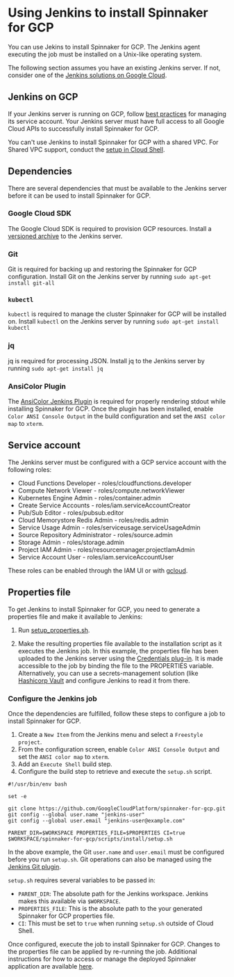 # Using Jenkins to install Spinnaker for GCP

You can use Jekins to install Spinnaker for GCP. The Jenkins agent executing the job must be installed on a Unix-like operating system. 

The following section assumes you have an existing Jenkins server. If not, consider one of the [Jenkins solutions on Google Cloud](https://cloud.google.com/jenkins/).

## Jenkins on GCP

If your Jenkins server is running on GCP, follow [best practices](https://cloud.google.com/compute/docs/access/create-enable-service-accounts-for-instances#best_practices) for managing its service account. Your Jenkins server must have full access to all Google Cloud APIs to successfully install Spinnaker for GCP.

You can't use Jenkins to install Spinnaker for GCP with a shared VPC. For Shared VPC support, conduct the [setup in Cloud Shell](https://cloud.google.com/docs/ci-cd/spinnaker/spinnaker-for-gcp).

## Dependencies

There are several dependencies that must be available to the Jenkins server before it can be used to install Spinnaker for GCP.

### Google Cloud SDK

The Google Cloud SDK is required to provision GCP resources. Install a [versioned archive](https://cloud.google.com/sdk/docs/downloads-versioned-archives) to the Jenkins server.

### Git

Git is required for backing up and restoring the Spinnaker for GCP configuration. Install Git on the Jenkins server by running `sudo apt-get install git-all`

### `kubectl`

`kubectl` is required to manage the cluster Spinnaker for GCP will be installed on. Install `kubectl` on the Jenkins server by running `sudo apt-get install kubectl`

### jq

jq is required for processing JSON. Install jq to the Jenkins server by running `sudo apt-get install jq`

### AnsiColor Plugin

The [AnsiColor Jenkins Plugin](https://plugins.jenkins.io/ansicolor) is required for properly rendering stdout while installing Spinnaker for GCP. Once the plugin has been installed, enable `Color ANSI Console Output` in the build configuration and set the `ANSI color map` to `xterm`.

## Service account

The Jenkins server must be configured with a GCP service account with the following roles:

- Cloud Functions Developer - roles/cloudfunctions.developer
- Compute Network Viewer - roles/compute.networkViewer
- Kubernetes Engine Admin - roles/container.admin 
- Create Service Accounts - roles/iam.serviceAccountCreator
- Pub/Sub Editor - roles/pubsub.editor
- Cloud Memorystore Redis Admin - roles/redis.admin
- Service Usage Admin - roles/serviceusage.serviceUsageAdmin
- Source Repository Administrator - roles/source.admin
- Storage Admin - roles/storage.admin
- Project IAM Admin - roles/resourcemanager.projectIamAdmin
- Service Account User - roles/iam.serviceAccountUser

These roles can be enabled through the IAM UI or with [gcloud](https://cloud.google.com/sdk/gcloud/reference/projects/add-iam-policy-binding).

## Properties file

To get Jenkins to install Spinnaker for GCP, you need to generate a properties file and make it available to Jenkins:

1. Run [setup_properties.sh](../scripts/install/setup_properties.sh).
 
1. Make the resulting properties file available to the installation script as it executes the Jenkins job. In this example, the properties file has been uploaded to the Jenkins server using the [Credentials plug-in](https://wiki.jenkins.io/display/JENKINS/Credentials+Plugin). It is made accessible to the job by binding the file to the PROPERTIES variable. Alternatively, you can use a secrets-management solution (like [Hashicorp Vault](https://www.vaultproject.io/) and configure Jenkins to read it from there.

### Configure the Jenkins job

Once the dependencies are fulfilled, follow these steps to configure a job to install Spinnaker for GCP. 

1. Create a `New Item` from the Jenkins menu and select a `Freestyle project`. 
2. From the configuration screen, enable `Color ANSI Console Output` and set the `ANSI color map` to `xterm`.
3. Add an `Execute Shell` build step.
4. Configure the build step to retrieve and execute the `setup.sh` script.

```shell
#!/usr/bin/env bash

set -e

git clone https://github.com/GoogleCloudPlatform/spinnaker-for-gcp.git
git config --global user.name "jenkins-user"
git config --global user.email "jenkins-user@example.com"

PARENT_DIR=$WORKSPACE PROPERTIES_FILE=$PROPERTIES CI=true $WORKSPACE/spinnaker-for-gcp/scripts/install/setup.sh
```

In the above example, the Git `user.name` and `user.email` must be configured before you run `setup.sh`. Git operations can also be managed using the [Jenkins Git plugin](https://plugins.jenkins.io/git).

`setup.sh` requires several variables to be passed in:

- `PARENT_DIR`: The absolute path for the Jenkins workspace. Jenkins makes this available via `$WORKSPACE`.
- `PROPERTIES_FILE`: This is the absolute path to the your generated Spinnaker for GCP properties file.
- `CI`: This must be set to `true` when running `setup.sh` outside of Cloud Shell.

Once configured, execute the job to install Spinnaker for GCP. Changes to the properties file can be applied by re-running the job. Additional instructions for how to access or manage the deployed Spinnaker application are available [here](https://cloud.google.com/docs/ci-cd/spinnaker/spinnaker-for-gcp#access_spinnaker).
